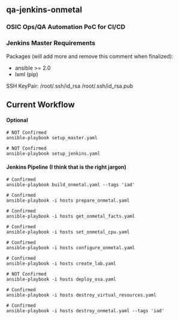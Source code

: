 ## qa-jenkins-onmetal
### OSIC Ops/QA Automation PoC for CI/CD

### Jenkins Master Requirements
Packages (will add more and remove this comment when finalized):
+ ansible >= 2.0
+ lxml (pip)

SSH KeyPair: /root/.ssh/id_rsa /root/.ssh/id_rsa.pub

## Current Workflow
#### Optional
```shell
# NOT Confirmed
ansible-playbook setup_master.yaml

# NOT Confirmed
ansible-playbook setup_jenkins.yaml
```

#### Jenkins Pipeline (I think that is the right jargon)
```shell
# Confirmed
ansible-playbook build_onmetal.yaml --tags 'iad'

# Confirmed
ansible-playbook -i hosts prepare_onmetal.yaml

# Confirmed
ansible-playbook -i hosts get_onmetal_facts.yaml

# Confirmed
ansible-playbook -i hosts set_onmetal_cpu.yaml

# Confirmed
ansible-playbook -i hosts configure_onmetal.yaml

# Confirmed
ansible-playbook -i hosts create_lab.yaml

# NOT Confirmed
ansible-playbook -i hosts deploy_osa.yaml

# Confirmed
ansible-playbook -i hosts destroy_virtual_resources.yaml

# Confirmed
ansible-playbook -i hosts destroy_onmetal.yaml --tags 'iad'
```

